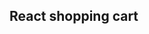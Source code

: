 ## React shopping cart 

<!-- ![Realtime Pizza app](https://github.com/codersgyan/react-shopping-cart/blob/main/Screenshot%202021-06-06%20at%2013.07.18.png) -->
